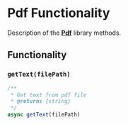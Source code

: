 # Pdf Functionality

Description of the [**Pdf**](/puppeteer/module/common/pdf/README.md) library methods.

## Functionality

### `getText(filePath)`

```javascript
/**
 * Get text from pdf file
 * @returns {string}
 */
async getText(filePath)
```
